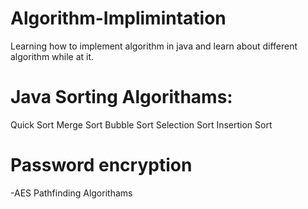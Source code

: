 #                    Algorithm-Implimintation
Learning how to implement algorithm in java and learn about different algorithm while at it.
# Java Sorting Algorithams:
Quick Sort
Merge Sort
Bubble Sort
Selection Sort
Insertion Sort

# Password encryption
-AES
Pathfinding Algorithams
